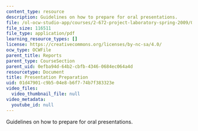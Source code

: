 ```yaml
---
content_type: resource
description: Guidelines on how to prepare for oral presentations.
file: /ol-ocw-studio-app/courses/2-672-project-laboratory-spring-2009/01d47901c9b504e8b6f774b7f383323e_presenta_prep.pdf
file_size: 116511
file_type: application/pdf
learning_resource_types: []
license: https://creativecommons.org/licenses/by-nc-sa/4.0/
ocw_type: OCWFile
parent_title: Reports
parent_type: CourseSection
parent_uid: 0efba94d-64b2-cbfb-4346-0684ec064a4d
resourcetype: Document
title: Presentation Preparation
uid: 01d47901-c9b5-04e8-b6f7-74b7f383323e
video_files:
  video_thumbnail_file: null
video_metadata:
  youtube_id: null
---
```

Guidelines on how to prepare for oral presentations.